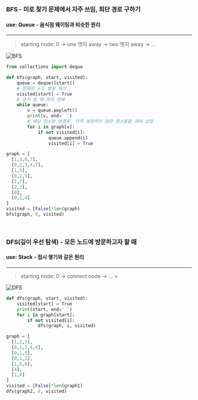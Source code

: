 ### BFS - 미로 찾기 문제에서 자주 쓰임, 최단 경로 구하기

#### use: Queue - 음식점 웨이팅과 비슷한 원리

---

> starting node: 0 -> one 엣지 away -> two 엣지 away -> ...

![BFS](https://kajabi-storefronts-production.global.ssl.fastly.net/kajabi-storefronts-production/blogs/27029/images/SZpMkySQKeWrRj4wXBOX_0eaf87a4d52a448f1c1de89ffa4bc325.jpg)

```python
from collections import deque

def bfs(graph, start, visited):
    queue = deque([start])
    # 현재의 노드 방문 체크
    visited[start] = True
    # 큐가 빌 때 까지 반복
    while queue:
        v = queue.popleft()
        print(v, end=' ')
        # 해당 원소와 연결된, 아직 방문하지 않은 원소들을 큐에 삽입
        for i in graph[v]:
            if not visited[i]:
                queue.append(i)
                visited[i] = True

graph = [
  [1,3,6,7],
  [0,2,3,4,7],
  [1,5],
  [0,1,5],
  [1,7],
  [2,3],
  [0],
  [0,1,4]
]
visited = [False]*len(graph)
bfs(graph, 0, visited)
```

<br/>

### DFS(깊이 우선 탐색) - 모든 노드에 방문하고자 할 때

#### use: Stack - 접시 쌓기와 같은 원리

---

> starting node: 0 -> connect node -> ... >

![DFS](https://kajabi-storefronts-production.global.ssl.fastly.net/kajabi-storefronts-production/blogs/27029/images/bR2VdoqzRvy65zGRM6BT_ae9d29e5cc40193aad950829a8a2caf5.jpg)

```python
def dfs(graph, start, visited):
    visited[start] = True
    print(start, end=' ')
    for i in graph[start]:
        if not visited[i]:
            dfs(graph, i, visited)

graph = [
  [1,2,3],
  [0,2,3,4,6],
  [0,1,3],
  [0,1,2],
  [1,5,6],
  [4],
  [1,4]
]
visited = [False]*len(graph1)
dfs(graph2, 0, visited)
```
